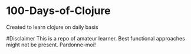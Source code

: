 # 100-Days-of-Clojure
Created to learn clojure on daily basis

#Disclaimer
This is a repo of amateur learner. Best functional approaches might not be present. Pardonne-moi!
